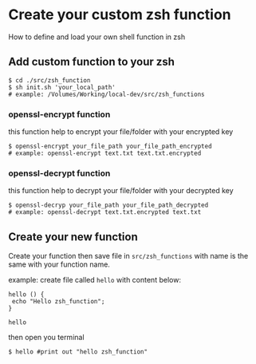 # Create your custom zsh function

How to define and load your own shell function in zsh

## Add custom function to your zsh

```shell
$ cd ./src/zsh_function
$ sh init.sh 'your_local_path'
# example: /Volumes/Working/local-dev/src/zsh_functions
```

### openssl-encrypt function
this function help to encrypt your file/folder with your encrypted key
```shell
$ openssl-encrypt your_file_path your_file_path_encrypted
# example: openssl-encrypt text.txt text.txt.encrypted
```


### openssl-decrypt function
this function help to decrypt your file/folder with your decrypted key
```shell
$ openssl-decryp your_file_path your_file_path_decrypted
# example: openssl-decrypt text.txt.encrypted text.txt
```

## Create your new function

Create your function then save file in `src/zsh_functions` with name is the same with your function name.

example:
create file called `hello` with content below:

```shell
hello () {
 echo "Hello zsh_function";
}

hello
```

then open you terminal

```shell
$ hello #print out "hello zsh_function"
```
